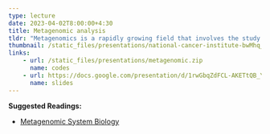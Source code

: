 ```yaml
---
type: lecture
date: 2023-04-02T8:00:00+4:30
title: Metagenomic analysis
tldr: "Metagenomics is a rapidly growing field that involves the study of genetic material from environmental samples such as soil, water, or human microbiome. This course will introduce students to the fundamentals of metagenomic data analysis, including quality control, assembly, annotation, taxonomic classification, and functional analysis."
thumbnail: /static_files/presentations/national-cancer-institute-bwMhq_itmMU-unsplash.jpg
links: 
    - url: /static_files/presentations/metagenomic.zip
      name: codes
    - url: https://docs.google.com/presentation/d/1rwGbqZdFCL-AKETtQB_YkciCZeGW8k12ck_FqnNPyrA/edit?usp=share_link
      name: slides
---
```

**Suggested Readings:**
- [Metagenomic System Biology](https://drive.google.com/file/d/1czgSlsiuyuWZh6An7GcSbiLreAvmY8bW/view?usp=share_link)
